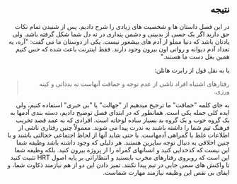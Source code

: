 <div dir="rtl">

## نتیجه

در این فصل داستان ها و شخصیت های زیادی را شرح دادیم. پس از شنیدن تمام نکات حق دارید اگر یک حسی از بدبینی و دشمن پنداری در ته دل شما شکل گرفته باشد. ولی یادتان باشد که دنیا مملو از آدم های بیشعور نیست. یکی از دوستان ما می گفت: "آره، یه تعداد آدم دیوانه و روانی اون بیرون وجود دارند. فقط اینترنت باعث شده که حس کنیم همین بغل دست ما هستند."

یا به نقل قول از رابرت هانلن: 

> رفتارهای اشتباه افراد ناشی از عدم توجه و حماقت آنهاست نه بدذاتی و کینه ورزی.  

به جای کلمه "حماقت" ما ترجیح میدهیم از "جهالت" یا "بی خبری" استفاده کنیم، ولی ایده کلی جمله یکی است. همانطور که در ابتدای فصل توضیح دادیم، دسته بندی آدمها به یک گروه خوب و یک گروه بد بسیار ساده لوحانه است. افرادی که به عمد قصد تخریب فرهنگ تیم شما را داشته باشند به ندرت پیدا می شوند. معمولاً چنین رفتاری ناشی از اطلاعات غلط یا گمراهی آدمهاست. یا حتی شاید آنها از لحاظ اجتماعی خجالتی باشند و با چنین اخلاقی به دنبال توجه سایرین هستند. هر دلیلی که وجود داشته باشد وظیفه شما این نیست که کدخدایی کنید و انسانهای گمراه را از پروژه بیرون کنید. بلکه وظیفه شما این است که روبروی رفتارهای مخرب بایستید و انتظاراتی بر پایه اصول HRT تثبیت کنید تا واکنش های سمی جایی در تیم پیدا نکنند. تمیز دادن این دو از هم نیازمند ذکاوت شما، و ایفای بی نقص این وظیفه نیازمند مهارت شماست. 

</div>

